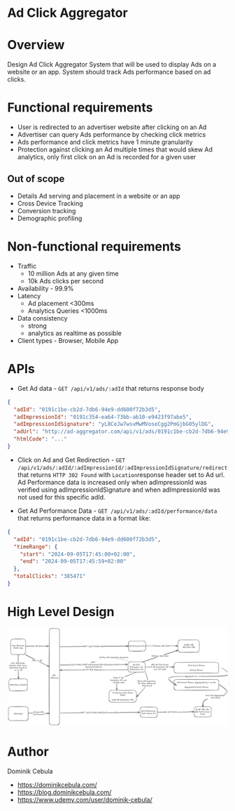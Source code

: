 # Ad Click Aggregator

# Overview

Design Ad Click Aggregator System that will be used to display Ads on a website or an app. System should track Ads
performance based on ad clicks.

# Functional requirements

* User is redirected to an advertiser website after clicking on an Ad
* Advertiser can query Ads performance by checking click metrics
* Ads performance and click metrics have 1 minute granularity
* Protection against clicking an Ad multiple times that would skew Ad analytics, only first click on an Ad is recorded
  for a given user

## Out of scope

* Details Ad serving and placement in a website or an app
* Cross Device Tracking
* Conversion tracking
* Demographic profiling

# Non-functional requirements

* Traffic
  * 10 million Ads at any given time
  * 10k Ads clicks per second
* Availability - 99.9%
* Latency
  * Ad placement <300ms
  * Analytics Queries <1000ms
* Data consistency
  * strong
  * analytics as realtime as possible
* Client types - Browser, Mobile App

# APIs

* Get Ad data - `GET /api/v1/ads/:adId` that returns response body

```json
{
  "adId": "0191c1be-cb2d-7db6-94e9-dd600f72b3d5",
  "adImpressionId": "0191c354-ea64-73bb-ab10-e9423f97abe5",
  "adImpressionIdSignature": "yL8CeJw7wsvMwMVoseCgg2PmGjbG05ylDG",
  "adUrl": "http://ad-aggregator.com/api/v1/ads/0191c1be-cb2d-7db6-94e9-dd600f72b3d5/0191c354-ea64-73bb-ab10-e9423f97abe5/yL8CeJw7wsvMwMVoseCgg2PmGjbG05ylDG/redirect",
  "htmlCode": "..."
}
```

* Click on Ad and Get Redirection - `GET /api/v1/ads/:adId/:adImpressionId/:adImpressionIdSignature/redirect` that
  returns `HTTP 302 Found` with `Location`response header set to Ad url. Ad Performance data is increased only when
  adImpressionId was verified using adImpressionIdSignature and when adImpressionId was not used for this specific adId.

* Get Ad Performance Data - `GET /api/v1/ads/:adId/performance/data` that returns performance data in a format like:

```json
{
  "adId": "0191c1be-cb2d-7db6-94e9-dd600f72b3d5",
  "timeRange": {
    "start": "2024-09-05T17:45:00+02:00",
    "end": "2024-09-05T17:45:59+02:00"
  },
  "totalClicks": "385471"
}
```

# High Level Design

![diagram.png](diagram.png)

# Author

Dominik Cebula

* https://dominikcebula.com/
* https://blog.dominikcebula.com/
* https://www.udemy.com/user/dominik-cebula/
